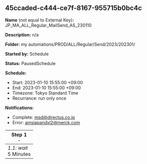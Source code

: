 ## 45ccaded-c444-ce7f-8167-955715b0bc4c

**Name** (not equal to External Key)**:** JP_MA_ALL_Regular_MailSend_AS_230110

**Description:** n/a

**Folder:** my automations/PROD/ALL/Regular/Send/2023/202301/

**Started by:** Schedule

**Status:** PausedSchedule

**Schedule:**

* Start: 2023-01-10 15:55:00 +09:00
* End: 2023-01-10 15:55:00 +09:00
* Timezone: Tokyo Standard Time
* Recurrance: run only once

**Notifications:**

* Complete: msd@directus.co.jp
* Error: amsjapandxl2@merck.com

| Step 1<br>_<small>-</small>_ |
| --- |
| _1.1: wait_<br>5 Minutes |
